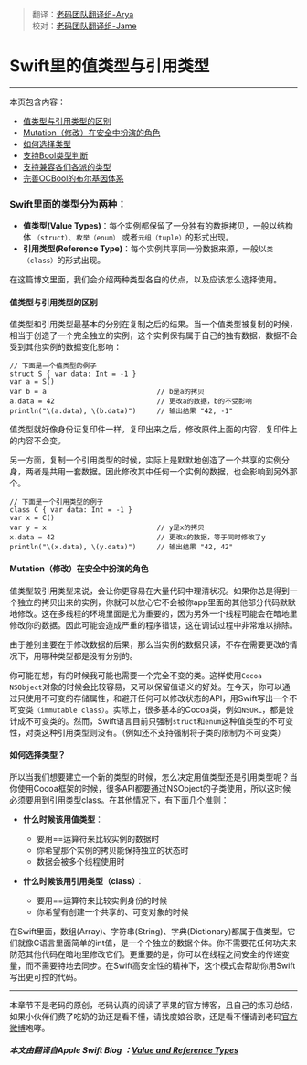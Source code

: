 > 翻译：[老码团队翻译组-Arya](http://weibo.com/littlekok/)  
> 校对：[老码团队翻译组-Jame](http://weibo.com/u/5241713117)

# Swift里的值类型与引用类型
-----------------

本页包含内容：

- [值类型与引用类型的区别](#difference-two)
- [Mutation（修改）在安全中扮演的角色](#act-in=mutation)
- [如何选择类型](#how-to-choose)
- [支持Bool类型判断](#condition-by-bool)
- [支持兼容各们各派的类型](#support-all-type)
- [完善OCBool的布尔基因体系](#make-up-type)

### Swift里面的类型分为两种：
 
* **值类型(Value Types)**：每个实例都保留了一分独有的数据拷贝，一般以结构体 `（struct）`、`枚举（enum）` 或者`元组（tuple）`的形式出现。
* **引用类型(Reference Type)**：每个实例共享同一份数据来源，一般以`类（class）`的形式出现。

在这篇博文里面，我们会介绍两种类型各自的优点，以及应该怎么选择使用。

<a name="difference-two"></a>
#### 值类型与引用类型的区别

值类型和引用类型最基本的分别在复制之后的结果。当一个值类型被复制的时候，相当于创造了一个完全独立的实例，这个实例保有属于自己的独有数据，数据不会受到其他实例的数据变化影响：

	// 下面是一个值类型的例子
	struct S { var data: Int = -1 }
	var a = S()
	var b = a							// b是a的拷贝
	a.data = 42							// 更改a的数据，b的不受影响
	println("\(a.data), \(b.data)")		// 输出结果 "42, -1"

值类型就好像身份证复印件一样，复印出来之后，修改原件上面的内容，复印件上的内容不会变。

另一方面，复制一个引用类型的时候，实际上是默默地创造了一个共享的实例分身，两者是共用一套数据。因此修改其中任何一个实例的数据，也会影响到另外那个。


	// 下面是一个引用类型的例子
	class C { var data: Int = -1 }
	var x = C()
	var y = x							// y是x的拷贝
	x.data = 42							// 更改x的数据，等于同时修改了y
	println("\(x.data), \(y.data)")		// 输出结果 "42, 42"


<a name="act-in=mutation"></a>
#### Mutation（修改）在安全中扮演的角色

值类型较引用类型来说，会让你更容易在大量代码中理清状况。如果你总是得到一个独立的拷贝出来的实例，你就可以放心它不会被你app里面的其他部分代码默默地修改。这在多线程的环境里面是尤为重要的，因为另外一个线程可能会在暗地里修改你的数据。因此可能会造成严重的程序错误，这在调试过程中非常难以排除。

由于差别主要在于修改数据的后果，那么当实例的数据只读，不存在需要更改的情况下，用哪种类型都是没有分别的。

你可能在想，有的时候我可能也需要一个完全不变的类。这样使用`Cocoa NSObject`对象的时候会比较容易，又可以保留值语义的好处。在今天，你可以通过只使用不可变的存储属性，和避开任何可以修改状态的API，用Swift写出一个不可变类`（immutable class）`。实际上，很多基本的Cocoa类，例如`NSURL`，都是设计成不可变类的。然而，Swift语言目前只强制`struct`和`enum`这种值类型的不可变性，对类这种引用类型则没有。（例如还不支持强制将子类的限制为不可变类）

<a name="how-to-choose"></a>
#### 如何选择类型？

所以当我们想要建立一个新的类型的时候，怎么决定用值类型还是引用类型呢？当你使用Cocoa框架的时候，很多API都要通过NSObject的子类使用，所以这时候必须要用到引用类型class。在其他情况下，有下面几个准则：

* **什么时候该用值类型**：
	* 要用==运算符来比较实例的数据时
	* 你希望那个实例的拷贝能保持独立的状态时
	* 数据会被多个线程使用时

* **什么时候该用引用类型（class）**：
	* 要用==运算符来比较实例身份的时候
	* 你希望有创建一个共享的、可变对象的时候

在Swift里面，数组(Array)、字符串(String)、字典(Dictionary)都属于值类型。它们就像C语言里面简单的int值，是一个个独立的数据个体。你不需要花任何功夫来防范其他代码在暗地里修改它们。更重要的是，你可以在线程之间安全的传递变量，而不需要特地去同步。在Swift高安全性的精神下，这个模式会帮助你用Swift写出更可控的代码。

-----------------
本章节不是老码的原创，老码认真的阅读了苹果的官方博客，且自己的练习总结，如果小伙伴们费了吃奶的劲还是看不懂，请找度娘谷歌，还是看不懂请到老码[官方微博](http://weibo.com/u/5241713117)咆哮。  

##### 本文由翻译自Apple Swift Blog ：[Value and Reference Types](https://developer.apple.com/swift/blog/?id=10)
